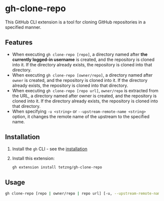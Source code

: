 # gh-clone-repo

This GitHub CLI extension is a tool for cloning GitHub repositories in a specified manner.

## Features

- When executing `gh clone-repo [repo]`, a directory named after **the currently logged-in username** is created, and the repository is cloned into it. If the directory already exists, the repository is cloned into that directory.
- When executing `gh clone-repo [owner/repo]`, a directory named after `owner` is created, and the repository is cloned into it. If the directory already exists, the repository is cloned into that directory.
- When executing `gh clone-repo [repo url]`, `owner/repo` is extracted from the URL, a directory named after owner is created, and the repository is cloned into it. If the directory already exists, the repository is cloned into that directory.
- When specifying `-u <string>` or `--upstream-remote-name <string>` option, it changes the remote name of the upstream to the specified name.

## Installation

1. Install the `gh` CLI - see the [installation](https://github.com/cli/cli#installation)

2. Install this extension:

   ```sh
   gh extension install tetzng/gh-clone-repo
   ```

## Usage

```sh
gh clone-repo [repo | owner/repo | repo url] [-u, --upstream-remote-name <string>]
```

